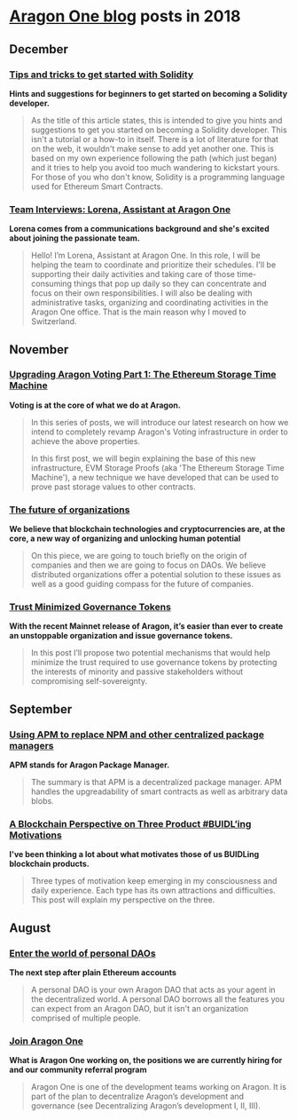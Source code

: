 # **[Aragon One blog](https://blog.aragon.one/)** posts in 2018

## December

### [**Tips and tricks to get started with Solidity**](https://blog.aragon.one/tips-and-tricks-to-get-started-with-solidity/)
**Hints and suggestions for beginners to get started on becoming a Solidity developer.**

> As the title of this article states, this is intended to give you hints and suggestions to get you started on becoming a Solidity developer. This isn't a tutorial or a how-to in itself. There is a lot of literature for that on the web, it wouldn't make sense to add yet another one. This is based on my own experience following the path (which just began) and it tries to help you avoid too much wandering to kickstart yours. For those of you who don't know, Solidity is a programming language used for Ethereum Smart Contracts.

### [**Team Interviews: Lorena, Assistant at Aragon One**](https://blog.aragon.one/team-interviews-lorena/)
**Lorena comes from a communications background and she's excited about joining the passionate team.**

> Hello! I’m Lorena, Assistant at Aragon One. In this role, I will be helping the team to coordinate and prioritize their schedules. I'll be supporting their daily activities and taking care of those time-consuming things that pop up daily so they can concentrate and focus on their own responsibilities. I will also be dealing with administrative tasks, organizing and coordinating activities in the Aragon One office. That is the main reason why I moved to Switzerland.

## November

### [**Upgrading Aragon Voting Part 1: The Ethereum Storage Time Machine**](https://blog.aragon.one/aragon-voting-part-1-ethereum-storage-time-machine/)
**Voting is at the core of what we do at Aragon.**

> In this series of posts, we will introduce our latest research on how we intend to completely revamp Aragon's Voting infrastructure in order to achieve the above properties.
> 
> In this first post, we will begin explaining the base of this new infrastructure, EVM Storage Proofs (aka 'The Ethereum Storage Time Machine'), a new technique we have developed that can be used to prove past storage values to other contracts.

### [**The future of organizations**](https://blog.aragon.one/the-future-of-organizations/)
**We believe that blockchain technologies and cryptocurrencies are, at the core, a new way of organizing and unlocking human potential**

> On this piece, we are going to touch briefly on the origin of companies and then we are going to focus on DAOs. We believe distributed organizations offer a potential solution to these issues as well as a good guiding compass for the future of companies.

### [**Trust Minimized Governance Tokens**](https://blog.aragon.one/trust-minimized-governance-tokens/)
**With the recent Mainnet release of Aragon, it’s easier than ever to create an unstoppable organization and issue governance tokens.**

> In this post I’ll propose two potential mechanisms that would help minimize the trust required to use governance tokens by protecting the interests of minority and passive stakeholders without compromising self-sovereignty.

## September

### [**Using APM to replace NPM and other centralized package managers**](https://blog.aragon.one/using-apm-to-replace-npm-and-other-centralized-package-managers/)
**APM stands for Aragon Package Manager.**

> The summary is that APM is a decentralized package manager. APM handles the upgreadability of smart contracts as well as arbitrary data blobs.

### [**A Blockchain Perspective on Three Product #BUIDL’ing Motivations**](https://blog.aragon.one/a-blockchain-perspective-on-three-product-buidling-motivations/)
**I've been thinking a lot about what motivates those of us BUIDLing blockchain products.**

> Three types of motivation keep emerging in my consciousness and daily experience. Each type has its own attractions and difficulties. This post will explain my perspective on the three.

## August

### [**Enter the world of personal DAOs**](https://blog.aragon.one/enter-the-world-of-personal-daos/)
**The next step after plain Ethereum accounts**

> A personal DAO is your own Aragon DAO that acts as your agent in the decentralized world. A personal DAO borrows all the features you can expect from an Aragon DAO, but it isn't an organization comprised of multiple people.

### [**Join Aragon One**](https://blog.aragon.one/join-aragon-one-18ba965c0c0c)
**What is Aragon One working on, the positions we are currently hiring for and our community referral program**

> Aragon One is one of the development teams working on Aragon. It is part of the plan to decentralize Aragon’s development and governance (see Decentralizing Aragon’s development I, II, III).
